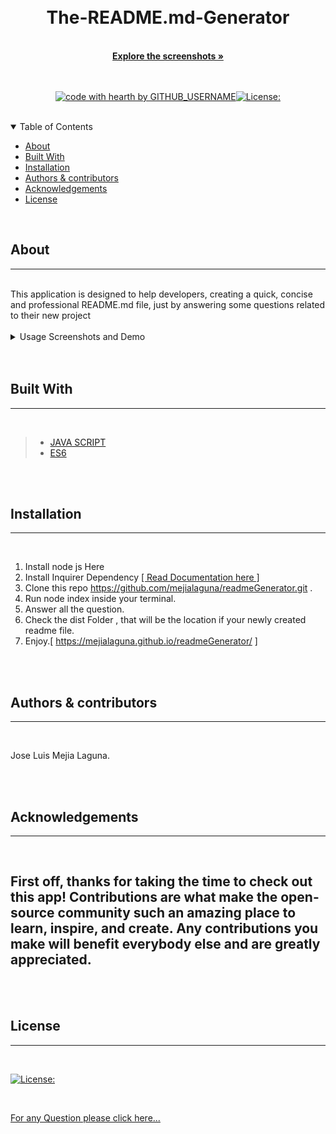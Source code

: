   
  
  <br/>
  <br/>
  
  <div align="center">
  
  <h1 align="center">The-README.md-Generator</h1>
  <br/>
  <a href="#about"><strong>Explore the screenshots »</strong></a>
  <br/>
  <br/>
  
  </div>
  
  
  
  <div align="center">
  <br/>
  
  [![code with hearth by GITHUB_USERNAME](https://img.shields.io/badge/%3C%2F%3E%20with%20%E2%99%A5%20by-GITHUB_mejialaguna-ff1414.svg?style=flat-square)](https://github.com/mejialaguna/The-README.md-Generator.git)[![License:](https://img.shields.io/badge/License-MPL%202.0-brightgreen.svg)](https://opensource.org/licenses/MPL-2.0)
    
  </div>
  
  <br/>
  
  <details open="open">
  <summary>Table of Contents</summary>
  
  - [About](#about)
  - [Built With](#built-with)
  - [Installation](#installation)
  - [Authors & contributors](#authors--contributors)
  - [Acknowledgements](#Acknowledgements)
  - [License](#License) 
  
  </details>  
  
  <br/>
  
  ## About
  ---

  <br/>
  This application is designed to help developers, creating a quick, concise and professional README.md file, just by answering some questions related to their new project
  
  <br/>
  <br/>
  <details>
  <summary>Usage Screenshots and Demo</summary>
  <br/> 
  
  
  <img src="img/screensh.png"/> 
  <img src="img/screensh-2.png"/>
  <img src="img/gif.gif">
  
  </details>
  
  <br/>
  <br/>
  
  
  ## Built With
  ---

  <br/>
  
  
 >* <a href="https://developer.mozilla.org/en-US/docs/Mozilla/Add-ons/WebExtensions/API">JAVA SCRIPT</a>
 >* <a href="https://www.w3schools.com/js/js_es6.asp">ES6</a>
  
  
  <br/>
  <br/>
  
  ##  Installation
  ---

  <br/>
  
   1. Install node js Here 
   2. Install Inquirer Dependency <a href="https://www.npmjs.com/package/inquirer">[ Read Documentation here ]</a>
   3. Clone this repo https://github.com/mejialaguna/readmeGenerator.git .
   4. Run node index inside your terminal. 
   5. Answer all the question. 
   6. Check the dist Folder , that will be the location if your newly created readme file. 
   7. Enjoy.[ https://mejialaguna.github.io/readmeGenerator/ ]

  <br/>
  <br/>
  
  
  ##  Authors & contributors
  ---

  <br/>
   
  Jose Luis Mejia Laguna.
  
  <br/>
  <br/>
  
  ## Acknowledgements
  ---

  <br/>
  
  First off, thanks for taking the time to check out this app! Contributions are what make the open-source community such an amazing place to learn, inspire, and create. Any contributions you make will benefit everybody else and are greatly appreciated.
  ---

  <br/>
  <br/>
  
  ## License
  ---
  <br/>

  [![License:](https://img.shields.io/badge/License-MPL%202.0-brightgreen.svg)](https://opensource.org/licenses/MPL-2.0)

  <br/>

  
  
  <a href="https://github.com/mejialaguna/The-README.md-Generator/issues/2">For any Question please click here...</a>
  